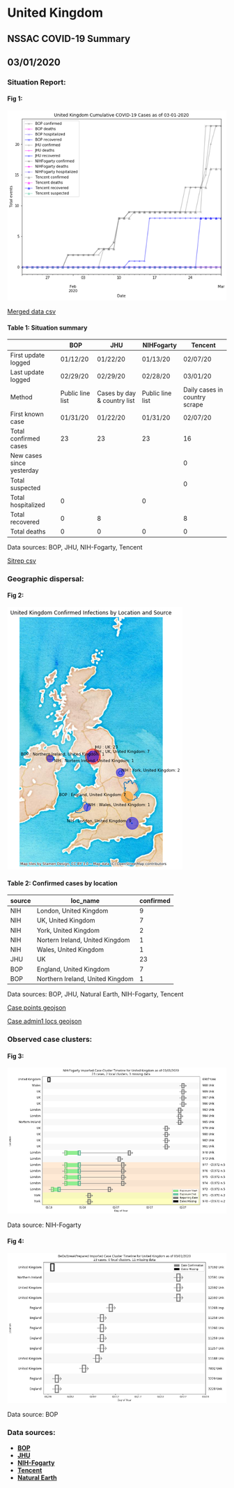 # United Kingdom
## NSSAC COVID-19 Summary
## 03/01/2020



### Situation Report:
#### Fig 1:
![United Kingdom cases](../merged_histories/United_Kingdom_merged_histories.png)

[Merged data csv](https://github.com/SchlittDataSci/SchlittDataSci.github.io/blob/master/data/tables/United_Kingdom_merged_daily.csv)

#### Table 1: Situation summary


|                           | BOP              | JHU                         | NIHFogarty       | Tencent                       |
|---------------------------|------------------|-----------------------------|------------------|-------------------------------|
| First update logged       | 01/12/20         | 01/22/20                    | 01/13/20         | 02/07/20                      |
| Last update logged        | 02/29/20         | 02/29/20                    | 02/28/20         | 03/01/20                      |
| Method                    | Public line list | Cases by day & country list | Public line list | Daily cases in country scrape |
| First known case          | 01/31/20         | 01/22/20                    | 01/31/20         | 02/07/20                      |
| Total confirmed cases     | 23               | 23                          | 23               | 16                            |
| New cases since yesterday |                  |                             |                  | 0                             |
| Total suspected           |                  |                             |                  | 0                             |
| Total hospitalized        | 0                |                             | 0                |                               |
| Total recovered           | 0                | 8                           |                  | 8                             |
| Total deaths              | 0                | 0                           | 0                | 0                             |

Data sources: BOP, JHU, NIH-Fogarty, Tencent


[Sitrep csv](https://github.com/SchlittDataSci/SchlittDataSci.github.io/blob/master/data/tables/United_Kingdom_sitrep.csv)

### Geographic dispersal:
#### Fig 2:
![United Kingdom mapped](../case_locs/United_Kingdom_case_locs.png)

#### Table 2: Confirmed cases by location


| source   | loc_name                         |   confirmed |
|----------|----------------------------------|-------------|
| NIH      | London, United Kingdom           |           9 |
| NIH      | UK, United Kingdom               |           7 |
| NIH      | York, United Kingdom             |           2 |
| NIH      | Nortern Ireland, United Kingdom  |           1 |
| NIH      | Wales, United Kingdom            |           1 |
| JHU      | UK                               |          23 |
| BOP      | England, United Kingdom          |           7 |
| BOP      | Northern Ireland, United Kingdom |           1 |

Data sources: BOP, JHU, Natural Earth, NIH-Fogarty, Tencent


[Case points geojson](https://github.com/SchlittDataSci/SchlittDataSci.github.io/blob/master/data/shapes/United_Kingdom_case_locs.geojson)

[Case admin1 locs geojson](https://github.com/SchlittDataSci/SchlittDataSci.github.io/blob/master/data/shapes/United_Kingdom_admin1_locs.geojson)

### Observed case clusters:
#### Fig 3:
![United Kingdom cases](../cluster_analysis/United_Kingdom_imported_cases_NIHFogarty.png)



Data source: NIH-Fogarty


#### Fig 4:
![United Kingdom cases](../cluster_analysis/United_Kingdom_imported_cases_BOP.png)



Data source: BOP


### Data sources:
* **[BOP](https://github.com/beoutbreakprepared/nCoV2019)**
* **[JHU](https://github.com/CSSEGISandData/COVID-19)** 
* **[NIH-Fogarty](https://docs.google.com/spreadsheets/d/1jS24DjSPVWa4iuxuD4OAXrE3QeI8c9BC1hSlqr-NMiU/edit#gid=1187587451)** 
* **[Tencent](https://news.qq.com/zt2020/page/feiyan.htm)**
* **[Natural Earth](https://www.naturalearthdata.com/forums/forum/natural-earth-map-data/cultural-vectors/admin-1-states-provinces-and-their-boundaries/)**

<!-- Global site tag (gtag.js) - Google Analytics -->
<script async src="https://www.googletagmanager.com/gtag/js?id=UA-158816269-1"></script>
<script>
  window.dataLayer = window.dataLayer || [];
  function gtag(){dataLayer.push(arguments);}
  gtag('js', new Date());

  gtag('config', 'UA-158816269-1');
</script>
